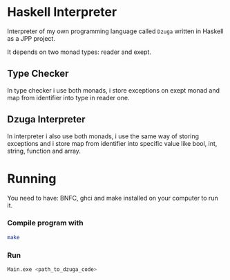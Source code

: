 # Haskell Interpreter

Interpreter of my own programming language called `Dzuga` written in Haskell as a JPP project.

It depends on two monad types: reader and exept.

## Type Checker

In type checker i use both monads, i store exceptions on exept monad and map from identifier into type in reader one.

## Dzuga Interpreter

In interpreter i also use both monads, i use the same way of storing exceptions and i store map from identifier into specific value like bool, int, string, function and array.

# Running

You need to have: BNFC, ghci and make installed on your computer to run it.

### Compile program with

```sh
make
```

### Run

```sh
Main.exe <path_to_dzuga_code>
```
